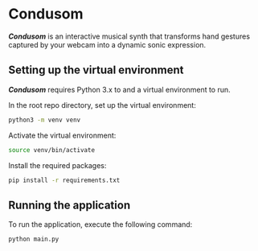 # Condusom

**_Condusom_** is an interactive musical synth that transforms hand gestures captured by your webcam into a dynamic sonic expression.

## Setting up the virtual environment

**_Condusom_** requires Python 3.x to and a virtual environment to run.

In the root repo directory, set up the virtual environment:

```bash
python3 -m venv venv
```

Activate the virtual environment:

```bash
source venv/bin/activate
```

Install the required packages:

```bash
pip install -r requirements.txt
```

## Running the application

To run the application, execute the following command:

```bash
python main.py
```
